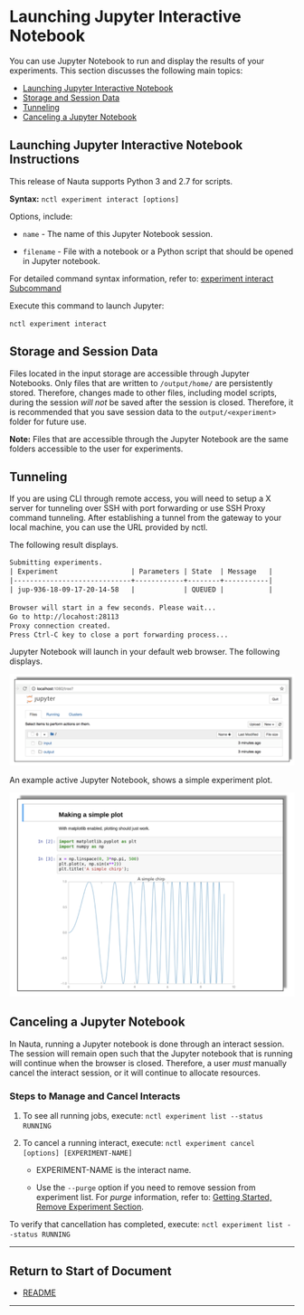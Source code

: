 # Launching Jupyter Interactive Notebook


You can use Jupyter Notebook to run and display the results of your experiments. This section discusses the following main topics:

 - [Launching Jupyter Interactive Notebook](#launching-jupyter-interactive-notebook)
 - [Storage and Session Data](#storage-and-session-data)  
 - [Tunneling](#tunneling)
 - [Canceling a Jupyter Notebook](#canceling-a-jupyter-notebook)

## Launching Jupyter Interactive Notebook Instructions

This release of Nauta supports Python 3 and 2.7 for scripts. 

**Syntax:** `nctl experiment interact [options]`

Options, include:

* `name` - The name of this Jupyter Notebook session. 

* `filename` - File with a notebook or a Python script that should be opened in Jupyter notebook.

For detailed command syntax information, refer to: [experiment interact Subcommand](experiment.md#interact-Subcommand)

Execute this command to launch Jupyter:

`nctl experiment interact`

## Storage and Session Data

Files located in the input storage are accessible through Jupyter Notebooks. Only files that are written to `/output/home/` are persistently stored. Therefore, changes made to other files, including model scripts, during the session _will not_ be saved after the session is closed. Therefore, it is recommended that you save session data to the `output/<experiment>` folder for future use.

**Note:** Files that are accessible through the Jupyter Notebook are the same folders accessible to the user for experiments.

## Tunneling

If you are using CLI through remote access, you will need to setup a X server for tunneling over SSH with port forwarding or use SSH Proxy command tunneling. After establishing a tunnel from the gateway to your local machine, you can use the URL provided by nctl.

The following result displays.

```
Submitting experiments.
| Experiment                  | Parameters | State  | Message   |
|-----------------------------+------------+--------+-----------|
| jup-936-18-09-17-20-14-58   |            | QUEUED |           | 

Browser will start in a few seconds. Please wait...
Go to http://locahost:28113
Proxy connection created.
Press Ctrl-C key to close a port forwarding process...
```
  
Jupyter Notebook will launch in your default web browser. The following displays. 

 ![](images/jupyter_dashbd.png)


An example active Jupyter Notebook, shows a simple experiment plot.
 
 ![](images/jupyter_plot.png)
 
## Canceling a Jupyter Notebook

In Nauta, running a Jupyter notebook is done through an interact session. The session will remain open such that the Jupyter notebook that is running will continue when the browser is closed. Therefore, a user _must_ manually cancel the interact session, or it will continue to allocate resources.
 
### Steps to Manage and Cancel Interacts

1. To see all running jobs, execute: `nctl experiment list --status RUNNING`

2. To cancel a running interact, execute: `nctl experiment cancel [options] [EXPERIMENT-NAME]`

   * EXPERIMENT-NAME is the interact name.
   
   * Use the `--purge` option if you need to remove session from experiment list. For _purge_ information, refer to: [Getting Started, Remove Experiment Section](../actions/getting_started.md). 
   
To verify that cancellation has completed, execute: `nctl experiment list --status RUNNING` 
 
 ----------------------

## Return to Start of Document

* [README](../README.md)
----------------------



 
